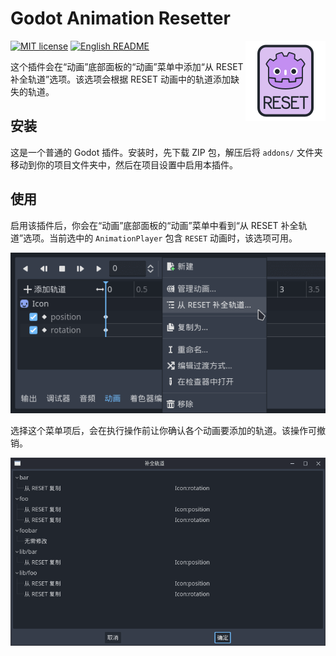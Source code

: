 # Godot Animation Resetter

<img src="icon.png?raw=true"  align="right" />

[![MIT license](https://img.shields.io/badge/license-MIT-blue.svg)](LICENSE)
[![English README](https://img.shields.io/badge/README-English-red)](README.md)

这个插件会在“动画”底部面板的“动画”菜单中添加“从 RESET 补全轨道”选项。该选项会根据 RESET 动画中的轨道添加缺失的轨道。

## 安装

这是一个普通的 Godot 插件。安装时，先下载 ZIP 包，解压后将 `addons/` 文件夹移动到你的项目文件夹中，然后在项目设置中启用本插件。

## 使用

启用该插件后，你会在“动画”底部面板的“动画”菜单中看到“从 RESET 补全轨道”选项。当前选中的 `AnimationPlayer` 包含 `RESET` 动画时，该选项可用。

<p align="center">
  <img src="screenshots/menu-zh_CN.png?raw=true" />
</p>

选择这个菜单项后，会在执行操作前让你确认各个动画要添加的轨道。该操作可撤销。

<p align="center">
  <img src="screenshots/prompt-zh_CN.png?raw=true" />
</p>
